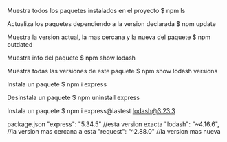 Muestra todos los paquetes instalados en el proyecto
$ npm ls

Actualiza los paquetes dependiendo a la version declarada
$ npm update 

Muestra la version actual, la mas cercana y la nueva del paquete
$ npm outdated

Muestra info del paquete
$ npm show lodash

Muestra todas las versiones de este paquete
$ npm show lodash versions

Instala un paquete
$ npm i express

Desinstala un paquete
$ npm uninstall express

Instala un paquete
$ npm i express@lastest lodash@3.23.3

package.json
    "express": "5.34.5"  //esta version exacta
    "lodash": "~4.16.6", //la version mas cercana a esta
    "request": "^2.88.0" //la version mas nueva